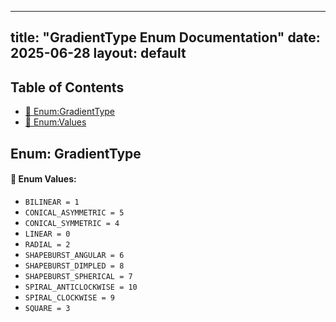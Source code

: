 <!-- Formatted by A³BS formatter.py -->
<!-- Generated by A³BS document.py -->
---
title: "GradientType Enum Documentation"
date: 2025-06-28
layout: default
---

## Table of Contents
- [🔧 Enum:GradientType](#enum-gradienttype)
- [🔧 Enum:Values](#enum-values)
## Enum: GradientType
#### 📝 Enum Values:
<a name="enum-values"></a>
  - `BILINEAR = 1`
  - `CONICAL_ASYMMETRIC = 5`
  - `CONICAL_SYMMETRIC = 4`
  - `LINEAR = 0`
  - `RADIAL = 2`
  - `SHAPEBURST_ANGULAR = 6`
  - `SHAPEBURST_DIMPLED = 8`
  - `SHAPEBURST_SPHERICAL = 7`
  - `SPIRAL_ANTICLOCKWISE = 10`
  - `SPIRAL_CLOCKWISE = 9`
  - `SQUARE = 3`